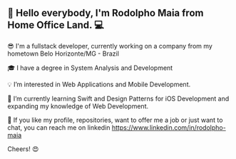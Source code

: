 ## 👋 Hello everybody, I'm Rodolpho Maia from Home Office Land. :computer:

:sunglasses: I'm a fullstack developer, currently working on a company from my hometown Belo Horizonte/MG - Brazil

:mortar_board: I have a degree in System Analysis and Development

:bulb: I’m interested in Web Applications and Mobile Development.

:book: I’m currently learning Swift and Design Patterns for iOS Development and expanding my knowledge of Web Development.

:love_letter: If you like my profile, repositories, want to offer me a job or just want to chat, you can reach me on linkedin https://www.linkedin.com/in/rodolpho-maia

Cheers! :heart_eyes:

<!---
rodolphomaia/rodolphomaia is a ✨ special ✨ repository because its `README.md` (this file) appears on your GitHub profile.
You can click the Preview link to take a look at your changes.
--->
